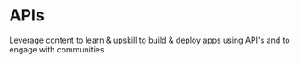 # APIs
Leverage content to learn &amp; upskill to build &amp; deploy apps using API's and to engage with communities
